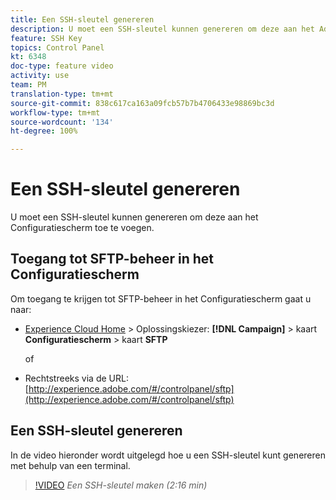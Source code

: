 ```yaml
---
title: Een SSH-sleutel genereren
description: U moet een SSH-sleutel kunnen genereren om deze aan het Adobe Campaign-configuratiescherm toe te voegen. In de video hieronder wordt uitgelegd hoe u een SSH-sleutel kunt genereren met behulp van een terminal.
feature: SSH Key
topics: Control Panel
kt: 6348
doc-type: feature video
activity: use
team: PM
translation-type: tm+mt
source-git-commit: 838c617ca163a09fcb57b7b4706433e98869bc3d
workflow-type: tm+mt
source-wordcount: '134'
ht-degree: 100%

---
```



# Een SSH-sleutel genereren

U moet een SSH-sleutel kunnen genereren om deze aan het Configuratiescherm toe te voegen.

## Toegang tot SFTP-beheer in het Configuratiescherm

Om toegang te krijgen tot SFTP-beheer in het Configuratiescherm gaat u naar:

* [Experience Cloud Home](https://experience.adobe.com/#/home) > Oplossingskiezer: **[!DNL Campaign]** > kaart **Configuratiescherm** > kaart **SFTP**

   of
* Rechtstreeks via de URL: [http://experience.adobe.com/#/controlpanel/sftp](http://experience.adobe.com/#/controlpanel/sftp)

## Een SSH-sleutel genereren

In de video hieronder wordt uitgelegd hoe u een SSH-sleutel kunt genereren met behulp van een terminal.

>[!VIDEO](https://video.tv.adobe.com/v/27259?quality=12)
*Een SSH-sleutel maken (2:16 min)*